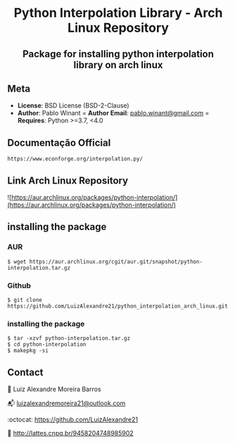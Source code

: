<h1 align=center>Python Interpolation Library - Arch Linux Repository </h1>
<h2 align=center> Package for installing python interpolation library on arch linux </h2>

## Meta 

- **License**: BSD License (BSD-2-Clause)
- **Author**: Pablo Winant 
= **Author Email**: pablo.winant@gmail.com
= **Requires**: Python >=3.7, <4.0

## Documentação Official 
```
https://www.econforge.org/interpolation.py/
```

## Link Arch Linux Repository 
![https://aur.archlinux.org/packages/python-interpolation/](https://aur.archlinux.org/packages/python-interpolation/)

## installing the package
### AUR 
```
$ wget https://aur.archlinux.org/cgit/aur.git/snapshot/python-interpolation.tar.gz
```
### Github 
```
$ git clone https://github.com/LuizAlexandre21/python_interpolation_arch_linux.git
```

### installing the package
```
$ tar -xzvf python-interpolation.tar.gz 
$ cd python-interpolation 
$ makepkg -si 
```

## Contact

:bust_in_silhouette: Luiz Alexandre Moreira Barros 

:mailbox_with_mail:	 luizalexandremoreira21@outlook.com

:octocat: https://github.com/LuizAlexandre21

:notebook_with_decorative_cover: http://lattes.cnpq.br/9458204748985902
